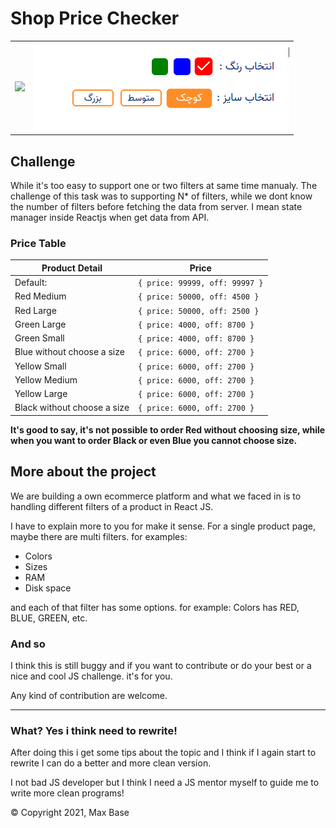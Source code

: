 # Shop Price Checker

|  |  |
| ----- | ----- |
| ![](test.png) | ![](preview.png) |

## Challenge

While it's too easy to support one or two filters at same time manualy.
The challenge of this task was to supporting N* of filters, while we dont know the number of filters before fetching the data from server. I mean state manager inside Reactjs when get data from API.

### Price Table

| Product Detail | Price |
| ---------- | ---------------------------------- |
| Default: | `{ price: 99999, off: 99997 }` |
| Red Medium | `{ price: 50000, off: 4500 }` |
| Red Large | `{ price: 50000, off: 2500 }` |
| Green Large | `{ price: 4000, off: 8700 }` |
| Green Small | `{ price: 4000, off: 8700 }` |
| Blue without choose a size | `{ price: 6000, off: 2700 }` |
| Yellow Small | `{ price: 6000, off: 2700 }` |
| Yellow Medium | `{ price: 6000, off: 2700 }` |
| Yellow Large | `{ price: 6000, off: 2700 }` |
| Black without choose a size | `{ price: 6000, off: 2700 }` |

**It's good to say, it's not possible to order Red without choosing size, while when you want to order Black or even Blue you cannot choose size.**

## More about the project

We are building a own ecommerce platform and what we faced in is to handling different filters of a product in React JS.

I have to explain more to you for make it sense.
For a single product page, maybe there are multi filters.
for examples:

- Colors
- Sizes
- RAM
- Disk space

and each of that filter has some options. for example: Colors has RED, BLUE, GREEN, etc.

### And so

I think this is still buggy and if you want to contribute or do your best or a nice and cool JS challenge. it's for you.

Any kind of contribution are welcome.

---------

### What? Yes i think need to rewrite!

After doing this i get some tips about the topic and I think if I again start to rewrite I can do a better and more clean version.

I not bad JS developer but I think I need a JS mentor myself to guide me to write more clean programs!

© Copyright 2021, Max Base
